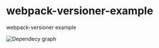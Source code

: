 # webpack-versioner-example
webpack-versioner example


![Dependecy graph](https://raw.githubusercontent.com/jbgutierrez/webpack-versioner-example/master/builds/desktop.png)

